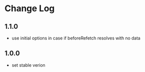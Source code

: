 # Change Log

## 1.1.0

- use initial options in case if beforeRefetch resolves with no data

## 1.0.0

- set stable verion
